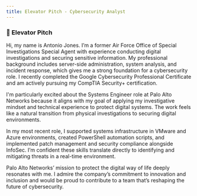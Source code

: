 ```yaml
---
title: Elevator Pitch - Cybersecurity Analyst
---
```


### 🎤 Elevator Pitch  
Hi, my name is Antonio Jones. I’m a former Air Force Office of Special Investigations Special Agent with experience conducting digital investigations and securing sensitive information. My professional background includes server-side administration, system analysis, and incident response, which gives me a strong foundation for a cybersecurity role. I recently completed the Google Cybersecurity Professional Certificate and am actively pursuing my CompTIA Security+ certification.

I'm particularly excited about the Systems Engineer role at Palo Alto Networks because it aligns with my goal of applying my investigative mindset and technical experience to protect digital systems. The work feels like a natural transition from physical investigations to securing digital environments.

In my most recent role, I supported systems infrastructure in VMware and Azure environments, created PowerShell automation scripts, and implemented patch management and security compliance alongside InfoSec. I’m confident these skills translate directly to identifying and mitigating threats in a real-time environment.

Palo Alto Networks’ mission to protect the digital way of life deeply resonates with me. I admire the company’s commitment to innovation and inclusion and would be proud to contribute to a team that’s reshaping the future of cybersecurity.
